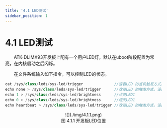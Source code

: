 ```yaml
---
title: '4.1 LED测试'
sidebar_position: 1
---
```


# 4.1 LED测试

&emsp;&emsp;ATK-DLIMX93开发板上配有一个用户LED灯，默认在uboot阶段配置为常亮，在内核启动之后闪烁。

&emsp;&emsp;在文件系统输入如下指令，可以控制LED的状态。

```c#
cat /sys/class/leds/sys-led/trigger              //查看LED 的当前触发方式及支持的触发方式
echo none > /sys/class/leds/sys-led/trigger      //改变LED 的触发方式，设置为none
echo 1 > /sys/class/leds/sys-led/brightness      //点亮LED1
echo 0 > /sys/class/leds/sys-led/brightness      //熄灭LED1
echo heartbeat > /sys/class/leds/sys-led/trigger //改变LED 的触发方式，设置为心跳heartbeat
```


<center>
![](./img/4.1.1.png)<br />
图 4.1.1 开发板LED位置
</center>

















